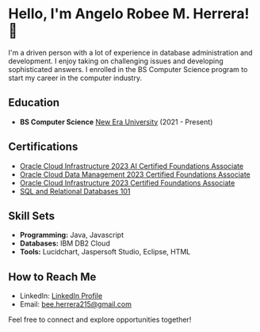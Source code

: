 # Hello, I'm Angelo Robee M. Herrera! 👋

I'm a driven person with a lot of experience in database administration and development. I enjoy taking on challenging issues and developing sophisticated answers. I enrolled in the BS Computer Science program to start my career in the computer industry.

## Education

- **BS Computer Science**
  [New Era University](https://www.neu.edu.ph/)
  (2021 - Present)

## Certifications

- [Oracle Cloud Infrastructure 2023 AI Certified Foundations Associate](https://catalog-education.oracle.com/pls/certview/sharebadge?id=302B9A452A49AB90F1923D8231F6EE84F689FE670AA1020815C28F5728D8F4C0)
- [Oracle Cloud Data Management 2023 Certified Foundations Associate](https://catalog-education.oracle.com/pls/certview/sharebadge?id=F0A5BC3670D2A460862BFCFFB1B36222C9132844CBB577225903C1118C8A0EFD)
- [Oracle Cloud Infrastructure 2023 Certified Foundations Associate](https://catalog-education.oracle.com/pls/certview/sharebadge?id=EF3192B80632B0BBF1C2677850224D2F767BDED0EEE62BB47FA016B1FEC9E038&fbclid=IwAR2BLmWT2ifBqqTYRq56DNH6PR6Vou6QOeso0pJx7MzYJ_3MkgYl8F-iNkQ)
- [SQL and Relational Databases 101](https://courses.cognitiveclass.ai/certificates/d5d493a8bc674ec593233639fcf31a34)

## Skill Sets

- **Programming:** Java, Javascript
- **Databases:** IBM DB2 Cloud
- **Tools:** Lucidchart, Jaspersoft Studio, Eclipse, HTML

## How to Reach Me

- LinkedIn: [LinkedIn Profile](LinkedIn_Profile_Link)
- Email: [bee.herrera215@gmail.com](mailto:bee.herrera215@gmail.com)

Feel free to connect and explore opportunities together!
